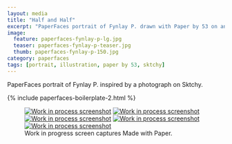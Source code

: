 ```yaml
---
layout: media
title: "Half and Half"
excerpt: "PaperFaces portrait of Fynlay P. drawn with Paper by 53 on an iPad."
image: 
  feature: paperfaces-fynlay-p-lg.jpg
  teaser: paperfaces-fynlay-p-teaser.jpg
  thumb: paperfaces-fynlay-p-150.jpg
category: paperfaces
tags: [portrait, illustration, paper by 53, sktchy]
---
```


PaperFaces portrait of Fynlay P. inspired by a photograph on Sktchy.

{% include paperfaces-boilerplate-2.html %}

<figure class="third">
  <a href="{{ site.url }}/images/paperfaces-fynlay-p-process-1-lg.jpg"><img src="{{ site.url }}/images/paperfaces-fynlay-p-process-1-600.jpg" alt="Work in process screenshot"></a>
  <a href="{{ site.url }}/images/paperfaces-fynlay-p-process-2-lg.jpg"><img src="{{ site.url }}/images/paperfaces-fynlay-p-process-2-600.jpg" alt="Work in process screenshot"></a>
  <a href="{{ site.url }}/images/paperfaces-fynlay-p-process-3-lg.jpg"><img src="{{ site.url }}/images/paperfaces-fynlay-p-process-3-600.jpg" alt="Work in process screenshot"></a>
  <a href="{{ site.url }}/images/paperfaces-fynlay-p-process-4-lg.jpg"><img src="{{ site.url }}/images/paperfaces-fynlay-p-process-4-600.jpg" alt="Work in process screenshot"></a>
  <a href="{{ site.url }}/images/paperfaces-fynlay-p-process-5-lg.jpg"><img src="{{ site.url }}/images/paperfaces-fynlay-p-process-5-600.jpg" alt="Work in process screenshot"></a>
  <figcaption>Work in progress screen captures Made with Paper.</figcaption>
</figure>